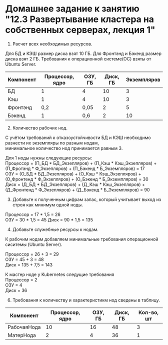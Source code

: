 # Домашнее задание к занятию "12.3 Развертывание кластера на собственных серверах, лекция 1"  
  
1. Расчет всех необходимых ресурсов.  
  
Для БД и КЭШ размер диска взят 10 ГБ.
Для Фронтэнд и Бэкенд размер диска взят 2 ГБ.
Требования к операционной системе(ОС) взяты от Ubuntu Server.
   
| Компонент | Процессор, ядро | ОЗУ, ГБ | Диск, ГБ | Экземпляров | 
| --- | --- | --- | --- | --- |
| БД | 1 | 4 | 10 | 3 |
| Кэш | 1 | 4 | 10 | 3 |
| Фронтэнд | 0,2 | 0,05 | 2 | 5 |
| Бэкенд | 1 | 0,6 | 2 | 10 |
  
2. Количество рабочих нод.
  
С учётом требований к отказоустойчивости БД и КЭШ необходимо разнести их экземпляры по разным нодам,  
минимальное количество нод принимается равным 3.  

Для 1 ноды нужны следующие ресурсы:  
Процессор = (П_БД * БД_Экзепляров) + (П_Кэш * Кэш_Экзепляров) + (П_Фротэнд * Ф_Экзепляров)  + (П_Бэкенд * Б_Экземпляров) = 17   
ОЗУ = (О_БД * БД_Экзепляров) + (О_Кэш * Кэш_Экзепляров) + (О_Фронтенд * Ф_Экзепляров) + (О_Бэкенд * Б_Экземпляров) = 30  
Диск = (Д_БД * БД_Экзепляров) + (Д_Кэш * Кэш_Экзепляров) + (Д_Фронтенд * Ф_Экзепляров) + (Д_Бэкенд * Б_Экземпляров) = 90   

3. Добавьте к полученным цифрам запас, который учитывает выход из строя как минимум одной ноды.
  
Процессор = 17 * 1,5 = 26  
ОЗУ = 30 * 1,5 = 45 
Диск = 90 * 1,5 = 135  
  
4. Добавьте служебные ресурсы к нодам.
  
К рабочим нодам добавляем минимальные требования операционной сиситемы (Ubuntu Server).  
  
Процессор = 26 + 3 = 29  
ОЗУ = 45 + 3 = 48  
Диск = 135 + 7,5 = 143  
  
К мастер ноде у Kubernetes следущие требования  
Процессор = 2  
ОЗУ = 4  
Диск = 36  
  
6. Требования к количеству и характеристикм нод сведены в таблицу.  
  
| Компонент | Процессор, ядро | ОЗУ, ГБ | Диск, ГБ | Кол-во, шт |  
| --- | --- | --- | --- | --- |  
| РабочаяНода | 10 | 16 | 48 | 3 |  
| МатерНода | 2 | 4 | 36 | 1 |  